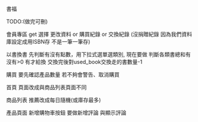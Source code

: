 書福


TODO:(做完可刪)

會員專區 get 選擇 更改資料 or 購買紀錄 or 交換紀錄  (沒捐贈紀錄 因為我們資料庫設定成用ISBN存 不是一筆一筆存)

以書換書 先判斷有沒有點數，用下拉式選單選類別,   現在要做 判斷各類書總和有沒有>0 有才給換 交換完後對used_book交換走的書數量-1

購買 要先確認產品數量 若不夠會警告、取消購買

首頁  頁面改成與商品列表頁面不同

商品列表  推薦改成每日隨機(或庫存最多)

產品頁面 新增購物車按鈕 要做新增評論 與顯示評論
